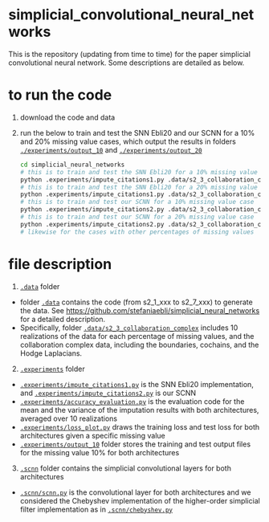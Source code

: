 # simplicial_convolutional_neural_networks
This is the repository (updating from time to time) for the paper simplicial convolutional neural network. Some descriptions are detailed as below.  

# to run the code

 1. download the code and data
 2. run the below to train and test the SNN Ebli20 and our SCNN for a 10% and 20% missing value cases, which output the results in folders [`./experiments/output_10`](./experiments/output_10) and [`./experiments/output_20`](./experiments/output_20)
    
    ```sh
    cd simplicial_neural_networks
    # this is to train and test the SNN Ebli20 for a 10% missing value case
    python .experiments/impute_citations1.py .data/s2_3_collaboration_complex ./experiments/output_10 150250 10 
    # this is to train and test the SNN Ebli20 for a 20% missing value case
    python .experiments/impute_citations1.py .data/s2_3_collaboration_complex ./experiments/output_20 150250 20
    # this is to train and test our SCNN for a 10% missing value case
    python .experiments/impute_citations2.py .data/s2_3_collaboration_complex ./experiments/output_10 150250 10 
    # this is to train and test our SCNN for a 20% missing value case
    python .experiments/impute_citations2.py .data/s2_3_collaboration_complex ./experiments/output_20 150250 20 
    # likewise for the cases with other percentages of missing values 
    ```

# file description 
1. [`.data`](.data) folder
- folder [`.data`](.data) contains the code (from s2_1_xxx to s2_7_xxx) to generate the data. See https://github.com/stefaniaebli/simplicial_neural_networks for a detailed description.
- Specifically, folder [`.data/s2_3_collaboration_complex`](.data/s2_3_collaboration_complex) includes 10 realizations of the data for each percentage of missing values, and the collaboration complex data, including the boundaries, cochains, and the Hodge Laplacians. 

2. [`.experiments`](.experiments) folder
- [`.experiments/impute_citations1.py`](.experiments/impute_citations1.py) is the SNN Ebli20 implementation, and [`.experiments/impute_citations2.py`](.experiments/impute_citations2.py) is our SCNN
- [`.experiments/accuracy_evaluation.py`](.experiments/accuracy_evaluation.py) is the evaluation code for the mean and the variance of the imputation results with both architectures, averaged over 10 realizations
- [`.experiments/loss_plot.py`](.experiments/loss_plot.py) draws the training loss and test loss for both architectures given a specific missing value 
- [`.experiments/output_10`](.experiments/output_10) folder stores the training and test output files for the missing value 10% for both architectures

3. [`.scnn`](scnn) folder contains the simplicial convolutional layers for both architectures
- [`.scnn/scnn.py`](.scnn/scnn.py) is the convolutional layer for both architectures and we considered the Chebyshev implementation of the higher-order simplicial filter implementation as in [`.scnn/chebyshev.py`](.scnn/chebyshev.py)  

